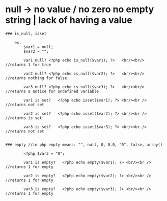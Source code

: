 # null	-> no value / no zero no empty string | lack of having a value

	### is_null, isset

		ex.
			$var1 = null;
			$var2 = "";

			var1 null? <?php echo is_null($var1); ?>   <br/><br/>		//returns 1 for true

			var2 null? <?php echo is_null($var2); ?>   <br/><br/>		//returns nothing for false

			var3 null? <?php echo is_null($var3); ?>   <br/><br/>		//returns a notice for undefined variable

			var1 is set?   <?php echo isset($var1); ?> <br/><br />		//returns not set

			var2 is set?   <?php echo isset($var2); ?> <br/><br />		//returns is set

			var3 is set?   <?php echo isset($var3); ?> <br/><br />		//returns not set


	### empty //in php empty means: "", null, 0, 0.0, "0", false, array()

			<?php $var3 = "0";

			var1 is empty?   <?php echo empty($var1); ?> <br/><br />		//returns 1 for empty

			var2 is empty?   <?php echo empty($var2); ?> <br/><br />		//returns 1 for empty

			var3 is empty?   <?php echo empty($var3); ?> <br/><br />		//returns 1 for empty
